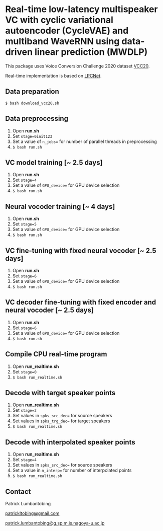 # Real-time low-latency multispeaker VC with cyclic variational autoencoder (CycleVAE) and multiband WaveRNN using data-driven linear prediction (MWDLP)


This package uses Voice Conversion Challenge 2020 dataset [VCC20](http://vc-challenge.org/).

Real-time implementation is based on [LPCNet](https://github.com/mozilla/LPCNet/).


## Data preparation
```
$ bash download_vcc20.sh
```

## Data preprocessing
1. Open **run.sh**
2. Set `stage=0init123`
3. Set a value of `n_jobs=` for number of parallel threads in preprocessing
4. `$ bash run.sh`


## VC model training [~ 2.5 days]
1. Open **run.sh**
2. Set `stage=4`
3. Set a value of `GPU_device=` for GPU device selection
4. `$ bash run.sh`


## Neural vocoder training [~ 4 days]
1. Open **run.sh**
2. Set `stage=5`
3. Set a value of `GPU_device=` for GPU device selection
4. `$ bash run.sh`


## VC fine-tuning with fixed neural vocoder [~ 2.5 days]
1. Open **run.sh**
2. Set `stage=6`
3. Set a value of `GPU_device=` for GPU device selection
4. `$ bash run.sh`


## VC decoder fine-tuning with fixed encoder and neural vocoder [~ 2.5 days]
1. Open **run.sh**
2. Set `stage=6`
3. Set a value of `GPU_device=` for GPU device selection
4. `$ bash run.sh`


## Compile CPU real-time program
1. Open **run_realtime.sh**
2. Set `stage=0`
3. `$ bash run_realtime.sh`


## Decode with target speaker points
1. Open **run_realtime.sh**
2. Set `stage=3`
3. Set values in `spks_src_dec=` for source speakers
4. Set values in `spks_trg_dec=` for target speakers
5. `$ bash run_realtime.sh`


## Decode with interpolated speaker points
1. Open **run_realtime.sh**
2. Set `stage=4`
3. Set values in `spks_src_dec=` for source speakers
4. Set a value in `n_interp=` for number of interpolated points
5. `$ bash run_realtime.sh`


## Contact

Patrick Lumbantobing

patrickltobing@gmail.com

patrick.lumbantobing@g.sp.m.is.nagoya-u.ac.jp
